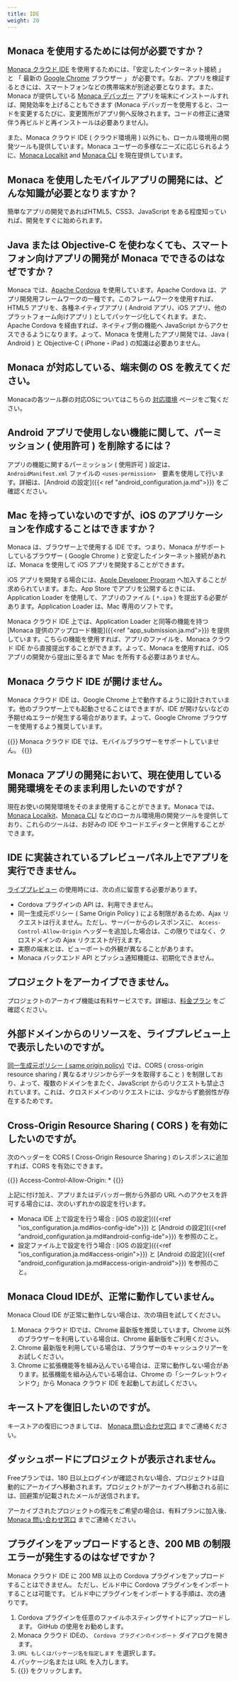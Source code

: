 ```yaml
---
title: IDE
weight: 20
---
```


Monaca を使用するためには何が必要ですか？
-----------------------------------------

[Monaca クラウド IDE](/ja/products_guide/monaca_ide/) を使用するためには、「安定したインターネット接続 」 と 「 最新の [Google Chrome](https://www.google.com/chrome/) ブラウザー 」
が必要です。なお、アプリを検証するときには、スマートフォンなどの携帯端末が別途必要となります。また、Monaca
が提供している [Monaca デバッガー](/ja/products_guide/debugger/)
アプリを端末にインストールすれば、開発効率を上げることもできます (Monaca デバッガーを使用すると、コードを変更するたびに、変更箇所がアプリ側へ反映されます。コードの修正に通常伴う再ビルドと再インストールは必要ありません)。

また、Monaca クラウド IDE ( クラウド環境用 )
以外にも、ローカル環境用の開発ツールも提供しています。Monaca
ユーザーの多様なニーズに応じられるように、[Monaca Localkit](/ja/products_guide/monaca_localkit/) and [Monaca CLI](/ja/products_guide/monaca_cli/) を現在提供しています。

Monaca を使用したモバイルアプリの開発には、どんな知識が必要となりますか？
-------------------------------------------------------------------------

簡単なアプリの開発であればHTML5、CSS3、JavaScript をある程度知っていれば、開発をすぐに始められます。

Java または Objective-C を使わなくても、スマートフォン向けアプリの開発が Monaca でできるのはなぜですか？
--------------------------------------------------------------------------------------------------------

Monaca では、[Apache Cordova](http://cordova.apache.org//)
を使用しています。Apache Cordova
は、アプリ開発用フレームワークの一種です。このフレームワークを使用すれば、HTML5
アプリを、各種ネイティブアプリ ( Android アプリ、iOS
アプリ、他のプラットフォーム向けアプリ )
としてパッケージ化してくれます。また、Apache Cordova
を経由すれば、ネイティブ側の機能へ JavaScript
からアクセスできるようになります。よって、Monaca
を使用したアプリ開発では、Java ( Android ) と Objective-C ( iPhone・iPad
) の知識は必要ありません。

Monaca が対応している、端末側の OS を教えてください。
-----------------------------------------------------

Monacaの各ツール群の対応OSについてはこちらの [対応環境](https://docs.monaca.io/ja/environment/) ページをご覧ください。

Android アプリで使用しない機能に関して、パーミッション ( 使用許可 ) を削除するには？
------------------------------------------------------------------------------------

アプリの機能に関するパーミッション ( 使用許可 )
設定は、`AndroidManifest.xml` ファイルの
`<uses-permission>`　要素を使用して行います。詳細は、[Android の設定]({{< ref "android_configuration.ja.md">}}) をご確認ください。

Mac を持っていないのですが、iOS のアプリケーションを作成することはできますか？
------------------------------------------------------------------------------

Monaca は、ブラウザー上で使用する IDE です。つまり、Monaca
がサポートしているブラウザー ( Google Chrome )
と安定したインターネット接続があれば、Monaca を使用して iOS
アプリを開発することができます。

iOS アプリを開発する場合には、[Apple Developer Program](https://developer.apple.com/programs/ios/)
へ加入することが求められています。また、App Store
でアプリを公開するときには、Application Loader
を使用して、アプリのファイル ( `*.ipa` )
を提出する必要があります。Application Loader は、Mac 専用のソフトです。

Monaca クラウド IDE 上では、Application Loader と同等の機能を持つ [Monaca 提供のアップロード機能]({{<ref "app_submission.ja.md">}})
を提供しています。こちらの機能を使用すれば、アプリのファイルを、Monaca
クラウド IDE から直接提出することができます。よって、Monaca
を使用すれば、iOS アプリの開発から提出に至るまで Mac
を所有する必要はありません。

Monaca クラウド IDE が開けません。
----------------------------------

Monaca クラウド IDE は、Google Chrome
上で動作するように設計されています。他のブラウザー上でも起動させることはできますが、IDE
が開けないなどの予期せぬエラーが発生する場合があります。よって、Google
Chrome ブラウザーを使用するよう推奨しています。

{{<note>}}
    Monaca クラウド IDE では、モバイルブラウザーをサポートしていません。
{{</note>}}

Monaca アプリの開発において、現在使用している開発環境をそのまま利用したいのですが？
-----------------------------------------------------------------------------------

現在お使いの開発環境をそのまま使用することができます。Monaca
では、[Monaca Localkit](/ja/products_guide/monaca_localkit/)、[Monaca CLI](/ja/products_guide/monaca_cli/)
などのローカル環境用の開発ツールを提供しており、これらのツールは、お好みの
IDE やコードエディターと併用することができます。

IDE に実装されているプレビューパネル上でアプリを実行できません。
----------------------------------------------------------------

[ライブプレビュー](/ja/products_guide/monaca_ide/overview/#preview_team_panel) の使用時には、次の点に留意する必要があります。

-   Cordova プラグインの API は、利用できません。
-   同一生成元ポリシー ( Same Origin Policy ) による制限があるため、Ajax
    リクエストは行えません。ただし、サーバーからのレスポンスに、
    `Access-Control-Allow-Origin`
    ヘッダーを追加した場合は、この限りではなく、クロスドメインの Ajax
    リクエストが行えます。
-   実際の端末とは、ビューポートの外観が異なることがあります。
-   Monaca バックエンド API とプッシュ通知機能は、初期化できません。

プロジェクトをアーカイブできません。
------------------------------------

プロジェクトのアーカイブ機能は有料サービスです。詳細は、[料金プラン](https://monaca.io/pricing.html)
をご確認ください。

外部ドメインからのリソースを、ライブプレビュー上で表示したいのですが。
----------------------------------------------------------------------

[同一生成元ポリシー ( same origin policy)](http://en.wikipedia.org/wiki/Same-origin_policy) では、CORS (
cross-origin resource sharing / 異なるオリジンからデータを取得すること )
を制限しており、よって、複数のドメインをまたぐ、JavaScript
からのリクエストも禁止されています。これは、クロスドメインのリクエストには、少なからず脆弱性が存在するためです。

Cross-Origin Resource Sharing ( CORS ) を有効にしたいのですが。
---------------------------------------------------------------

次のヘッダーを CORS ( Cross-Origin Resource Sharing )
のレスポンスに追加すれば、CORS を有効にできます。

{{<highlight javascript>}}
Access-Control-Allow-Origin: *
{{</highlight>}}

上記に付け加え、アプリまたはデバッガー側から外部の URL
へのアクセスを許可する場合には、次のいずれかの設定を行います。

-   Monaca IDE 上で設定を行う場合 : [iOS の設定]({{<ref "ios_configuration.ja.md#ios-config-ide">}}) と [Android の設定]({{<ref "android_configuration.ja.md#android-config-ide">}}) を参照のこと。
-   設定ファイル上で設定を行う場合 : [iOS の設定]({{<ref "ios_configuration.ja.md#access-origin">}}) と [Android の設定]({{<ref "android_configuration.ja.md#access-origin-android">}}) を参照のこと。

Monaca Cloud IDEが、正常に動作していません。
--------------------------------------------

Monaca Cloud IDE が正常に動作しない場合は、次の項目を試してください。

1.  Monaca クラウド IDでは、Chrome 最新版を推奨しています。Chrome
    以外のブラウザーを利用している場合は、Chrome
    最新版をご利用ください。
2.  Chrome
    最新版を利用している場合は、ブラウザーのキャッシュクリアーをお試しください。
3.  Chrome
    に拡張機能等を組み込んでいる場合は、正常に動作しない場合があります。拡張機能を組み込んでいる場合は、Chrome
    の「シークレットウィンドウ」から Monaca クラウド IDE
    を起動してお試しください。

キーストアを復旧したいのですが。
--------------------------------

キーストアの復旧につきましては、 [Monaca
問い合わせ窓口](https://ja.monaca.io/support/technical/)
までご連絡ください。

ダッシュボードにプロジェクトが表示されません。
----------------------------------------------

Freeプランでは、180
日以上ログインが確認されない場合、プロジェクトは自動的にアーカイブへ移動されます。プロジェクトがアーカイブへ移動される前には、回避策が記載されたメールが送信されます。

アーカイブされたプロジェクトの復元をご希望の場合は、有料プランに加入後、
[Monaca 問い合わせ窓口](https://ja.monaca.io/support/technical/)
までご連絡ください。

プラグインをアップロードするとき、200 MB の制限エラーが発生するのはなぜですか？
-------------------------------------------------------------------------------

Monaca クラウド IDE に 200 MB 以上の Cordova
プラグインをアップロードすることはできません。 ただし、ビルド中に
Cordova プラグインをインポートすることは可能です。
ビルド中にプラグインをインポートする手順は、次の通りです。

1.  Cordova
    プラグインを任意のファイルホスティングサイトにアップロードします。
    GitHub の使用をお勧めします。
2.  Monaca クラウド IDEの、 `Cordova プラグインのインポート`
    ダイアログを開きます。
3.  `URL もしくはパッケージ名を指定します` を選択します。
4.  パッケージ名または URL を入力します。
5.  {{<guilabel name="OK">}} をクリックします。

